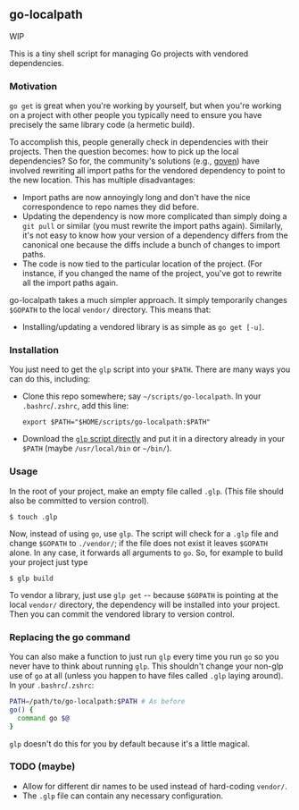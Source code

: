 ## go-localpath

WIP

This is a tiny shell script for managing Go projects with vendored dependencies.

### Motivation

`go get` is great when you're working by yourself, but when you're working on a project with other people you
typically need to ensure you have precisely the same library code (a hermetic build).

To accomplish this, people generally check in dependencies with their projects. Then the question becomes: how
to pick up the local dependencies? So for, the community's solutions (e.g.,
[goven](https://github.com/kr/goven)) have involved rewriting all import paths for the vendored dependency to
point to the new location. This has multiple disadvantages:

* Import paths are now annoyingly long and don't have the nice correspondence to repo names they did before.
* Updating the dependency is now more complicated than simply doing a `git pull` or similar (you must rewrite
  the import paths again). Similarly, it's not easy to know how your version of a dependency differs from the
  canonical one because the diffs include a bunch of changes to import paths.
* The code is now tied to the particular location of the project. (For instance, if you changed the name of
  the project, you've got to rewrite all the import paths again.

go-localpath takes a much simpler approach. It simply temporarily changes `$GOPATH` to the local `vendor/`
directory. This means that:

* Installing/updating a vendored library is as simple as `go get [-u]`.

### Installation

You just need to get the `glp` script into your `$PATH`. There are many ways you can do this, including:

* Clone this repo somewhere; say `~/scripts/go-localpath`. In your `.bashrc`/`.zshrc`, add this line:

  ```
  export $PATH="$HOME/scripts/go-localpath:$PATH"
  ```
* Download the [`glp` script directly](https://raw.github.com/cespare/go-localpath/master/glp) and put it in a
  directory already in your `$PATH` (maybe `/usr/local/bin` or `~/bin/`).

### Usage

In the root of your project, make an empty file called `.glp`. (This file should also be committed to
version control).

    $ touch .glp

Now, instead of using `go`, use `glp`. The script will check for a `.glp` file and change `$GOPATH` to
`./vendor/`; if the file does not exist it leaves `$GOPATH` alone. In any case, it forwards all arguments to
`go`. So, for example to build your project just type

    $ glp build

To vendor a library, just use `glp get` -- because `$GOPATH` is pointing at the local `vendor/` directory, the
dependency will be installed into your project. Then you can commit the vendored library to version control.

### Replacing the go command

You can also make a function to just run `glp` every time you run `go` so you never have to think about
running `glp`. This shouldn't change your non-glp use of `go` at all (unless you happen to have files called
`.glp` laying around). In your `.bashrc`/`.zshrc`:

``` sh
PATH=/path/to/go-localpath:$PATH # As before
go() {
  command go $@
}
```

`glp` doesn't do this for you by default because it's a little magical.

### TODO (maybe)

* Allow for different dir names to be used instead of hard-coding `vendor/`.
* The `.glp` file can contain any necessary configuration.
